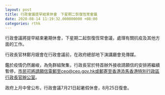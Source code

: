 ```yaml
---
layout: post
title: 行政會議提早結束休會　下星期二恢復恆常會議
date: 2020-08-14 11:19:32.000000000 +08:00
categories: rthk
---
```


行政會議將提早結束暑期休會，下星期二起恢復恆常會議，處理有關抗疫及其他方面的工作。

行政長官林鄭月娥會在行政會議前，在政府總部地下演講廳會見傳媒。

鑑於疫情仍然嚴峻，為免群組聚集，行政長官於特首辦外接收請願信的安排將繼續暫停，市民可將請願信電郵至ceo@ceo.gov.hk或郵寄至香港添馬香港特別行政區行政長官辦公室。

政府上月中曾公布，行政會議7月21日起暑假休會，8月25日復會。
